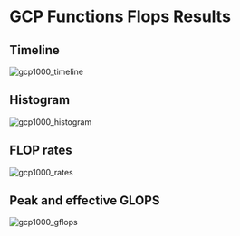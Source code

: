 # GCP Functions Flops Results

## Timeline
![gcp1000_timeline](https://user-images.githubusercontent.com/33722759/80020154-dcc63100-84d8-11ea-8f1e-dd18b4dda9ef.png)

## Histogram
![gcp1000_histogram](https://user-images.githubusercontent.com/33722759/80020181-e51e6c00-84d8-11ea-94da-dccc8c6bea4f.png)

## FLOP rates
![gcp1000_rates](https://user-images.githubusercontent.com/33722759/80020220-ef406a80-84d8-11ea-9b86-97684b44d19c.png)

## Peak and effective GLOPS
![gcp1000_gflops](https://user-images.githubusercontent.com/33722759/80020258-fbc4c300-84d8-11ea-89bb-37e6f2a43fdf.png)
